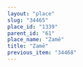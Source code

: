 ```yaml
---
layout: "place"
slug: "34465"
place_id: "1339"
parent_id: "61"
place_name: "Zamē"
title: "Zamē"
previous_item: "34468"
---
```

